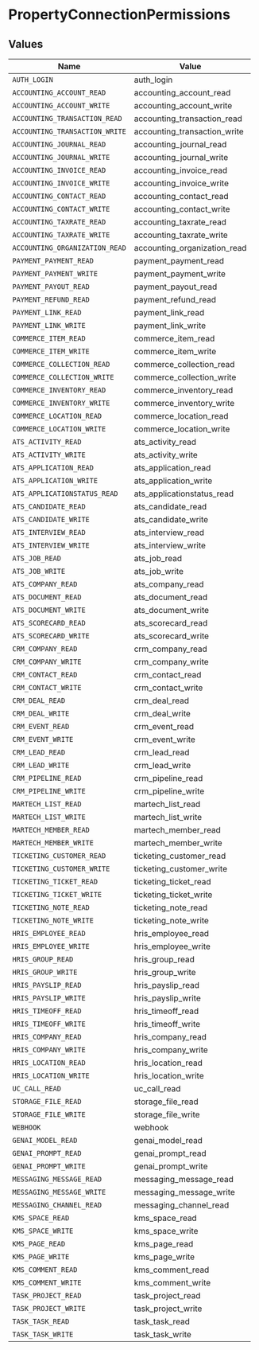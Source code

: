 # PropertyConnectionPermissions


## Values

| Name                           | Value                          |
| ------------------------------ | ------------------------------ |
| `AUTH_LOGIN`                   | auth_login                     |
| `ACCOUNTING_ACCOUNT_READ`      | accounting_account_read        |
| `ACCOUNTING_ACCOUNT_WRITE`     | accounting_account_write       |
| `ACCOUNTING_TRANSACTION_READ`  | accounting_transaction_read    |
| `ACCOUNTING_TRANSACTION_WRITE` | accounting_transaction_write   |
| `ACCOUNTING_JOURNAL_READ`      | accounting_journal_read        |
| `ACCOUNTING_JOURNAL_WRITE`     | accounting_journal_write       |
| `ACCOUNTING_INVOICE_READ`      | accounting_invoice_read        |
| `ACCOUNTING_INVOICE_WRITE`     | accounting_invoice_write       |
| `ACCOUNTING_CONTACT_READ`      | accounting_contact_read        |
| `ACCOUNTING_CONTACT_WRITE`     | accounting_contact_write       |
| `ACCOUNTING_TAXRATE_READ`      | accounting_taxrate_read        |
| `ACCOUNTING_TAXRATE_WRITE`     | accounting_taxrate_write       |
| `ACCOUNTING_ORGANIZATION_READ` | accounting_organization_read   |
| `PAYMENT_PAYMENT_READ`         | payment_payment_read           |
| `PAYMENT_PAYMENT_WRITE`        | payment_payment_write          |
| `PAYMENT_PAYOUT_READ`          | payment_payout_read            |
| `PAYMENT_REFUND_READ`          | payment_refund_read            |
| `PAYMENT_LINK_READ`            | payment_link_read              |
| `PAYMENT_LINK_WRITE`           | payment_link_write             |
| `COMMERCE_ITEM_READ`           | commerce_item_read             |
| `COMMERCE_ITEM_WRITE`          | commerce_item_write            |
| `COMMERCE_COLLECTION_READ`     | commerce_collection_read       |
| `COMMERCE_COLLECTION_WRITE`    | commerce_collection_write      |
| `COMMERCE_INVENTORY_READ`      | commerce_inventory_read        |
| `COMMERCE_INVENTORY_WRITE`     | commerce_inventory_write       |
| `COMMERCE_LOCATION_READ`       | commerce_location_read         |
| `COMMERCE_LOCATION_WRITE`      | commerce_location_write        |
| `ATS_ACTIVITY_READ`            | ats_activity_read              |
| `ATS_ACTIVITY_WRITE`           | ats_activity_write             |
| `ATS_APPLICATION_READ`         | ats_application_read           |
| `ATS_APPLICATION_WRITE`        | ats_application_write          |
| `ATS_APPLICATIONSTATUS_READ`   | ats_applicationstatus_read     |
| `ATS_CANDIDATE_READ`           | ats_candidate_read             |
| `ATS_CANDIDATE_WRITE`          | ats_candidate_write            |
| `ATS_INTERVIEW_READ`           | ats_interview_read             |
| `ATS_INTERVIEW_WRITE`          | ats_interview_write            |
| `ATS_JOB_READ`                 | ats_job_read                   |
| `ATS_JOB_WRITE`                | ats_job_write                  |
| `ATS_COMPANY_READ`             | ats_company_read               |
| `ATS_DOCUMENT_READ`            | ats_document_read              |
| `ATS_DOCUMENT_WRITE`           | ats_document_write             |
| `ATS_SCORECARD_READ`           | ats_scorecard_read             |
| `ATS_SCORECARD_WRITE`          | ats_scorecard_write            |
| `CRM_COMPANY_READ`             | crm_company_read               |
| `CRM_COMPANY_WRITE`            | crm_company_write              |
| `CRM_CONTACT_READ`             | crm_contact_read               |
| `CRM_CONTACT_WRITE`            | crm_contact_write              |
| `CRM_DEAL_READ`                | crm_deal_read                  |
| `CRM_DEAL_WRITE`               | crm_deal_write                 |
| `CRM_EVENT_READ`               | crm_event_read                 |
| `CRM_EVENT_WRITE`              | crm_event_write                |
| `CRM_LEAD_READ`                | crm_lead_read                  |
| `CRM_LEAD_WRITE`               | crm_lead_write                 |
| `CRM_PIPELINE_READ`            | crm_pipeline_read              |
| `CRM_PIPELINE_WRITE`           | crm_pipeline_write             |
| `MARTECH_LIST_READ`            | martech_list_read              |
| `MARTECH_LIST_WRITE`           | martech_list_write             |
| `MARTECH_MEMBER_READ`          | martech_member_read            |
| `MARTECH_MEMBER_WRITE`         | martech_member_write           |
| `TICKETING_CUSTOMER_READ`      | ticketing_customer_read        |
| `TICKETING_CUSTOMER_WRITE`     | ticketing_customer_write       |
| `TICKETING_TICKET_READ`        | ticketing_ticket_read          |
| `TICKETING_TICKET_WRITE`       | ticketing_ticket_write         |
| `TICKETING_NOTE_READ`          | ticketing_note_read            |
| `TICKETING_NOTE_WRITE`         | ticketing_note_write           |
| `HRIS_EMPLOYEE_READ`           | hris_employee_read             |
| `HRIS_EMPLOYEE_WRITE`          | hris_employee_write            |
| `HRIS_GROUP_READ`              | hris_group_read                |
| `HRIS_GROUP_WRITE`             | hris_group_write               |
| `HRIS_PAYSLIP_READ`            | hris_payslip_read              |
| `HRIS_PAYSLIP_WRITE`           | hris_payslip_write             |
| `HRIS_TIMEOFF_READ`            | hris_timeoff_read              |
| `HRIS_TIMEOFF_WRITE`           | hris_timeoff_write             |
| `HRIS_COMPANY_READ`            | hris_company_read              |
| `HRIS_COMPANY_WRITE`           | hris_company_write             |
| `HRIS_LOCATION_READ`           | hris_location_read             |
| `HRIS_LOCATION_WRITE`          | hris_location_write            |
| `UC_CALL_READ`                 | uc_call_read                   |
| `STORAGE_FILE_READ`            | storage_file_read              |
| `STORAGE_FILE_WRITE`           | storage_file_write             |
| `WEBHOOK`                      | webhook                        |
| `GENAI_MODEL_READ`             | genai_model_read               |
| `GENAI_PROMPT_READ`            | genai_prompt_read              |
| `GENAI_PROMPT_WRITE`           | genai_prompt_write             |
| `MESSAGING_MESSAGE_READ`       | messaging_message_read         |
| `MESSAGING_MESSAGE_WRITE`      | messaging_message_write        |
| `MESSAGING_CHANNEL_READ`       | messaging_channel_read         |
| `KMS_SPACE_READ`               | kms_space_read                 |
| `KMS_SPACE_WRITE`              | kms_space_write                |
| `KMS_PAGE_READ`                | kms_page_read                  |
| `KMS_PAGE_WRITE`               | kms_page_write                 |
| `KMS_COMMENT_READ`             | kms_comment_read               |
| `KMS_COMMENT_WRITE`            | kms_comment_write              |
| `TASK_PROJECT_READ`            | task_project_read              |
| `TASK_PROJECT_WRITE`           | task_project_write             |
| `TASK_TASK_READ`               | task_task_read                 |
| `TASK_TASK_WRITE`              | task_task_write                |